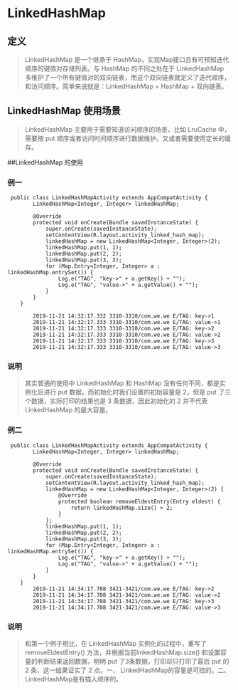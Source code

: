 # LinkedHashMap
## 定义
 > LinkedHashMap 是一个继承于 HashMap，实现Map接口且有可预知迭代顺序的键值对存储列表。与 HashMap 的不同之处在于 LinkedHashMap 多维护了一个所有键值对的双向链表，而这个双向链表就定义了迭代顺序，和访问顺序。简单来说就是：LinkedHashMap = HashMap + 双向链表。

## LinkedHashMap 使用场景
 > LinkedHashMap 主要用于需要知道访问顺序的场景，比如 LruCache 中，需要按 put 顺序或者访问时间顺序进行数据维护。又或者需要使用定长的缓存。


##LinkedHashMap 的使用
### 例一

```
 public class LinkedHashMapActivity extends AppCompatActivity {
        LinkedHashMap<Integer, Integer> linkedHashMap;

        @Override
        protected void onCreate(Bundle savedInstanceState) {
            super.onCreate(savedInstanceState);
            setContentView(R.layout.activity_linked_hash_map);
            linkedHashMap = new LinkedHashMap<Integer, Integer>(2);
            linkedHashMap.put(1, 1);
            linkedHashMap.put(2, 2);
            linkedHashMap.put(3, 3);
            for (Map.Entry<Integer, Integer> a : linkedHashMap.entrySet()) {
                Log.e("TAG", "key->" + a.getKey() + "");
                Log.e("TAG", "value->" + a.getValue() + "");
            }
        }
    }

        2019-11-21 14:32:17.332 3310-3310/com.we.we E/TAG: key->1
        2019-11-21 14:32:17.333 3310-3310/com.we.we E/TAG: value->1
        2019-11-21 14:32:17.333 3310-3310/com.we.we E/TAG: key->2
        2019-11-21 14:32:17.333 3310-3310/com.we.we E/TAG: value->2
        2019-11-21 14:32:17.333 3310-3310/com.we.we E/TAG: key->3
        2019-11-21 14:32:17.333 3310-3310/com.we.we E/TAG: value->3
```

### 说明
 > 其实普通的使用中 LinkedHashMap 和 HashMap 没有任何不同，都是实例化后进行 put 数据，而初始化时我们设置的初始容量是 2，但是 put 了三个数据，实际打印的结果也是 3 条数据，因此初始化的 2 并不代表LinkedHashMap 的最大容量。

### 例二

```
 public class LinkedHashMapActivity extends AppCompatActivity {
        LinkedHashMap<Integer, Integer> linkedHashMap;

        @Override
        protected void onCreate(Bundle savedInstanceState) {
            super.onCreate(savedInstanceState);
            setContentView(R.layout.activity_linked_hash_map);
            linkedHashMap = new LinkedHashMap<Integer, Integer>(2) {
                @Override
                protected boolean removeEldestEntry(Entry eldest) {
                    return linkedHashMap.size() > 2;
                }
            };
            linkedHashMap.put(1, 1);
            linkedHashMap.put(2, 2);
            linkedHashMap.put(3, 3);
            for (Map.Entry<Integer, Integer> a : linkedHashMap.entrySet()) {
                Log.e("TAG", "key->" + a.getKey() + "");
                Log.e("TAG", "value->" + a.getValue() + "");
            }
        }
    }
        2019-11-21 14:34:17.708 3421-3421/com.we.we E/TAG: key->2
        2019-11-21 14:34:17.708 3421-3421/com.we.we E/TAG: value->2
        2019-11-21 14:34:17.708 3421-3421/com.we.we E/TAG: key->3
        2019-11-21 14:34:17.708 3421-3421/com.we.we E/TAG: value->3
```

### 说明
 > 和第一个例子相比，在 LinkedHashMap 实例化的过程中，重写了 removeEldestEntry() 方法，并根据当前linkedHashMap.size() 和设置容量的判断结果返回数据，明明 put 了3条数据，打印却只打印了最后 put 的 2 条，这一结果证实了 2 点。一、 LinkedHashMap的容量是可控的。二、 LinkedHashMap是有插入顺序的。

